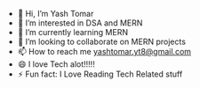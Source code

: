- 👋 Hi, I’m Yash Tomar
- 👀 I’m interested in DSA and MERN
- 🌱 I’m currently learning MERN 
- 💞️ I’m looking to collaborate on MERN projects
- 📫 How to reach me yashtomar.yt8@gmail.com
- 😄 I love Tech alot!!!!!
- ⚡ Fun fact: I Love Reading Tech Related stuff

<!---
yashtomaryt8/yashtomaryt8 is a ✨ special ✨ repository because its `README.md` (this file) appears on your GitHub profile.
You can click the Preview link to take a look at your changes.
--->
